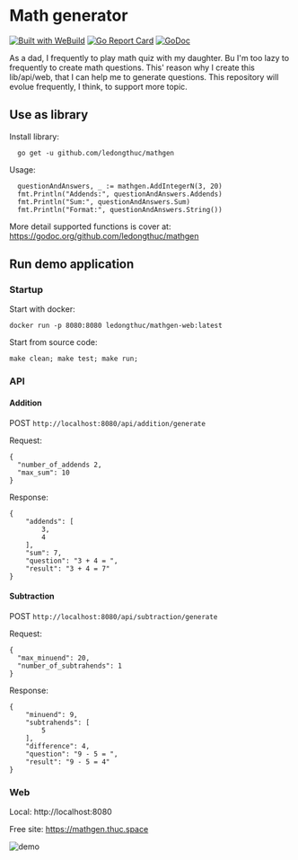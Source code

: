 # Math generator

[![Built with WeBuild](https://raw.githubusercontent.com/webuild-community/badge/master/svg/WeBuild.svg)](https://webuild.community) [![Go Report Card](https://goreportcard.com/badge/github.com/ledongthuc/mathgen)](https://goreportcard.com/report/github.com/ledongthuc/mathgen) [![GoDoc](https://godoc.org/github.com/ledongthuc/mathgen?status.svg)](https://godoc.org/github.com/ledongthuc/mathgen)

As a dad, I frequently to play math quiz with my daughter.
Bu I'm too lazy to frequently to create math questions. This' reason why I create this lib/api/web, that I can help me to generate questions.
This repository will evolue frequently, I think, to support more topic.

## Use as library

Install library:

```
  go get -u github.com/ledongthuc/mathgen
```

Usage:

```
  questionAndAnswers, _ := mathgen.AddIntegerN(3, 20)
  fmt.Println("Addends:", questionAndAnswers.Addends)
  fmt.Println("Sum:", questionAndAnswers.Sum)
  fmt.Println("Format:", questionAndAnswers.String())
```

More detail supported functions is cover at: https://godoc.org/github.com/ledongthuc/mathgen

## Run demo application

### Startup

Start with docker:

```
docker run -p 8080:8080 ledongthuc/mathgen-web:latest
```

Start from source code:

```
make clean; make test; make run;
```

### API

#### Addition

POST `http://localhost:8080/api/addition/generate`

Request:
```
{
  "number_of_addends 2,
  "max_sum": 10
}
```

Response:
```
{
    "addends": [
        3,
        4
    ],
    "sum": 7,
    "question": "3 + 4 = ",
    "result": "3 + 4 = 7"
}
```

#### Subtraction

POST `http://localhost:8080/api/subtraction/generate`

Request:
```
{
  "max_minuend": 20,
  "number_of_subtrahends": 1
}
```

Response:
```
{
    "minuend": 9,
    "subtrahends": [
        5
    ],
    "difference": 4,
    "question": "9 - 5 = ",
    "result": "9 - 5 = 4"
}
```

### Web

Local: http://localhost:8080

Free site: https://mathgen.thuc.space

![demo](https://user-images.githubusercontent.com/1828895/73132049-d0375700-4015-11ea-91f0-ab24f4a15382.gif)


